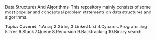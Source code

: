 Data Structures And Algorithms:
This repository mainly consists of some most popular and conceptual problem statements on data structures and algorithms.

Topics Covered:
    1.Array
    2.String
    3.Linked List
    4.Dynamic Programming
    5.Tree
    6.Stack
    7.Queue
    8.Recursion
    9.Backtracking
    10.Binary search
